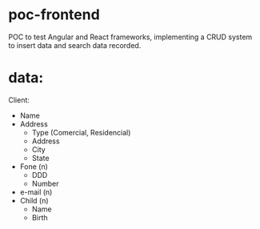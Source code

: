 # poc-frontend

POC to test Angular and React frameworks, implementing a CRUD system to insert data and search data recorded.

# data:
Client:
* Name
* Address
  * Type (Comercial, Residencial)
  * Address
  * City
  * State
* Fone (n)
  * DDD
  * Number
* e-mail (n)
* Child (n)
  * Name
  * Birth

